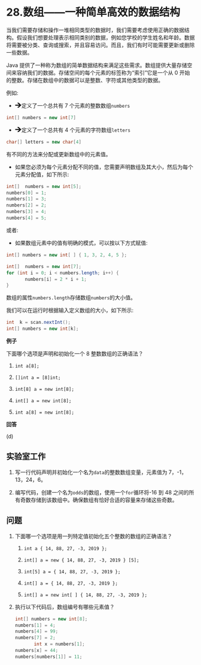 # 28.数组——一种简单高效的数据结构

当我们需要存储和操作一堆相同类型的数据时，我们需要考虑使用正确的数据结构。假设我们想要处理表示相同类别的数据，例如您学校的学生姓名和年龄。数据将需要被分类、查询或搜索，并且容易访问。而且，我们有时可能需要更新或删除一些数据。

Java 提供了一种称为数组的简单数据结构来满足这些需求。数组提供大量存储空间来容纳我们的数据。存储空间的每个元素的标签称为“索引”它是一个从 0 开始的整数。存储在数组中的数据可以是整数、字符或其他类型的数据。

例如:

*   ![img/485723_1_En_28_Figa_HTML.gif](img/485723_1_En_28_Figa_HTML.gif)定义了一个总共有 7 个元素的整数数组`numbers`

```java
int[] numbers = new int[7]

```

*   ![img/485723_1_En_28_Figa_HTML.gif](img/485723_1_En_28_Figa_HTML.gif)定义了一个总共有 4 个元素的字符数组`letters`

```java
char[] letters = new char[4]

```

有不同的方法来分配或更新数组中的元素值。

*   如果您必须为每个元素分配不同的值，您需要声明数组及其大小，然后为每个元素分配值，如下所示:

```java
int[]  numbers = new int[5];
numbers[0] = 1;
numbers[1] = 3;
numbers[2] = 2;
numbers[3] = 4;
numbers[4] = 5;

```

或者:

*   如果数组元素中的值有明确的模式，可以按以下方式赋值:

```java
int[] numbers = new int[ ] { 1, 3, 2, 4, 5 };

```

```java
int[]  numbers = new int[7];
for (int i = 0; i < numbers.length; i++) {
       numbers[i] = 2 * i + 1;
}

```

数组的属性`numbers.length`存储数组`numbers`的大小值。

我们可以在运行时根据输入定义数组的大小，如下所示:

```java
int  k = scan.nextInt();
int[] numbers = new int[k];

```

**例子**

下面哪个选项是声明和初始化一个 8 整数数组的正确语法？

1.  `int a[8];`

2.  `[]int a = [8]int;`

3.  `int[8] a = new int[8];`

4.  `int[] a = new int[8];`

5.  `int a[8] = new int[8];`

**回答**

(d)

## 实验室工作

1.  写一行代码声明并初始化一个名为`data`的整数数组变量，元素值为 7，-1，13，24，6。

2.  编写代码，创建一个名为`odds`的数组，使用一个`for`循环将-16 到 48 之间的所有奇数存储到该数组中。确保数组有恰好合适的容量来存储这些奇数。

## 问题

1.  下面哪一个选项是用一列特定值初始化五个整数的数组的正确语法？
    1.  `int a { 14, 88, 27, -3, 2019 };`

    2.  `int[] a = new { 14, 88, 27, -3, 2019 } [5];`

    3.  `int[5] a = { 14, 88, 27, -3, 2019 };`

    4.  `int[] a = { 14, 88, 27, -3, 2019 };`

    5.  `int[] a = new int[ ] { 14, 88, 27, -3, 2019 };`

2.  执行以下代码后，数组编号有哪些元素值？

    ```java
    int[] numbers = new int[8];
    numbers[1] = 4;
    numbers[4] = 99;
    numbers[7] = 2;
           int x = numbers[1];
    numbers[x] = 44;
    numbers[numbers[1]] = 11;

    ```
